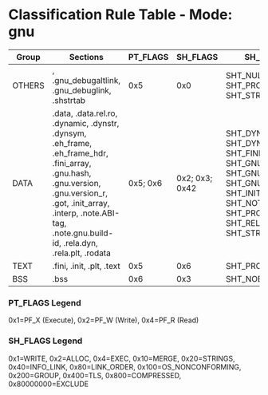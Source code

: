 # Classification Rule Table - Mode: gnu

| Group | Sections | PT_FLAGS | SH_FLAGS | SH_TYPES | MappingPass |
|-------|----------|----------|----------|----------|-------------|
| OTHERS | , .gnu_debugaltlink, .gnu_debuglink, .shstrtab | 0x5 | 0x0 | SHT_NULL; SHT_PROGBITS; SHT_STRTAB | ✔ |
| DATA | .data, .data.rel.ro, .dynamic, .dynstr, .dynsym, .eh_frame, .eh_frame_hdr, .fini_array, .gnu.hash, .gnu.version, .gnu.version_r, .got, .init_array, .interp, .note.ABI-tag, .note.gnu.build-id, .rela.dyn, .rela.plt, .rodata | 0x5; 0x6 | 0x2; 0x3; 0x42 | SHT_DYNAMIC; SHT_DYNSYM; SHT_FINI_ARRAY; SHT_GNU_HASH; SHT_GNU_VERNEED; SHT_GNU_VERSYM; SHT_INIT_ARRAY; SHT_NOTE; SHT_PROGBITS; SHT_RELA; SHT_STRTAB | ✔ |
| TEXT | .fini, .init, .plt, .text | 0x5 | 0x6 | SHT_PROGBITS | ✔ |
| BSS | .bss | 0x6 | 0x3 | SHT_NOBITS | ✔ |


### PT_FLAGS Legend
0x1=PF_X (Execute), 0x2=PF_W (Write), 0x4=PF_R (Read)

### SH_FLAGS Legend
0x1=WRITE, 0x2=ALLOC, 0x4=EXEC, 0x10=MERGE, 0x20=STRINGS, 0x40=INFO_LINK, 0x80=LINK_ORDER, 0x100=OS_NONCONFORMING, 0x200=GROUP, 0x400=TLS, 0x800=COMPRESSED, 0x80000000=EXCLUDE
